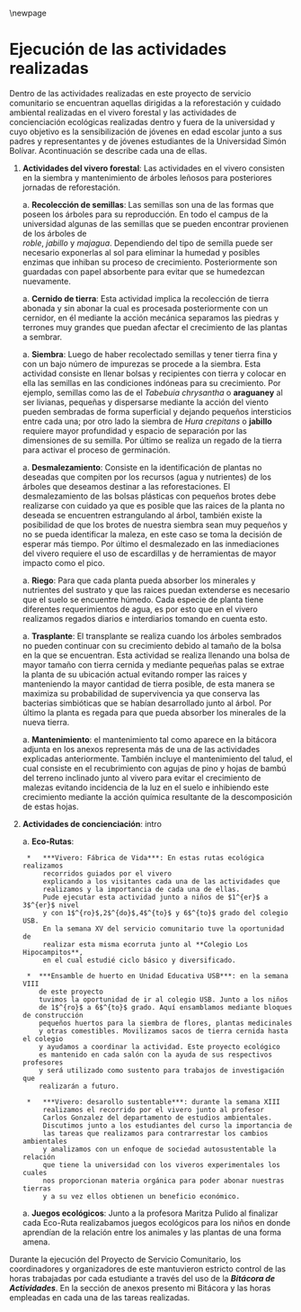 \newpage

# Ejecución de las actividades realizadas

Dentro de las actividades realizadas en este proyecto de servicio comunitario
se encuentran aquellas dirigidas a la reforestación y cuidado ambiental 
realizadas en el vivero forestal y las actividades de concienciación ecológicas
realizadas dentro y fuera de la universidad y cuyo objetivo es la sensibilización
de jóvenes en edad escolar junto a sus padres y representantes y de jóvenes
estudiantes de la Universidad Simón Bolívar. Acontinuación se describe
cada una de ellas.

1. **Actividades del vivero forestal**: Las actividades en el vivero consisten
    en la siembra y mantenimiento de árboles leñosos para posteriores jornadas
    de reforestación. 

    a.  **Recolección de semillas**: Las semillas son una de las formas que
    poseen los árboles para su reproducción. En todo el campus de la universidad
    algunas de las semillas que se pueden encontrar provienen de los árboles de  
    *roble*, *jabillo* y *majagua*. Dependiendo del tipo de semilla puede ser 
    necesario exponerlas al sol para eliminar la humedad y posibles enzimas que 
    inhiban su proceso de crecimiento. Posteriormente son guardadas con papel 
    absorbente para evitar que se humedezcan nuevamente.

    a.  **Cernido de tierra**: Esta actividad implica la recolección de tierra
    abonada y sin abonar la cual es procesada posteriormente con un cernidor,
    en él mediante la acción mecánica separamos las piedras y terrones muy
    grandes que puedan afectar el crecimiento de las plantas a sembrar. 

    a.  **Siembra**: Luego de haber recolectado semillas y tener tierra fina
    y con un bajo número de impurezas se procede a la siembra. Esta actividad
    consiste en llenar bolsas y recipientes con tierra y colocar en ella las semillas
    en las condiciones indóneas para su crecimiento. Por ejemplo, semillas como las de
    el *Tabebuia chrysantha* o **araguaney** al ser livianas, pequeñas y dispersarse mediante
    la acción del viento pueden sembradas de forma superficial y dejando pequeños intersticios
    entre cada una; por otro lado la siembra de *Hura crepitans* o **jabillo** requiere 
    mayor profundidad y espacio de separación por las dimensiones de su semilla.
    Por último se realiza un regado de la tierra para activar el proceso de germinación.

    a.  **Desmalezamiento**: Consiste en la identificación de plantas no deseadas
    que compiten por los recursos (agua y nutrientes) de los árboles que deseamos destinar
    a las reforestaciones. El desmalezamiento de las bolsas plásticas con pequeños
    brotes debe realizarse con cuidado ya que es posible que las raices de la 
    planta no deseada se encuentren estrangulando al árbol, también existe la 
    posibilidad de que los brotes de nuestra siembra sean muy pequeños y no se
    pueda identificar la maleza, en este caso se toma la decisión de esperar más
    tiempo. Por último el desmalezado en las inmediaciones del vivero requiere
    el uso de escardillas y de herramientas de mayor impacto como el pico.

    a.  **Riego**: Para que cada planta pueda absorber los minerales y nutrientes
    del sustrato y que las raices puedan extenderse es necesario que el suelo
    se encuentre húmedo. Cada especie de planta tiene diferentes requerimientos
    de agua, es por esto que en el vivero realizamos regados diarios e interdiarios
    tomando en cuenta esto.

    a.  **Trasplante**:  El transplante se realiza cuando los árboles sembrados
    no pueden continuar con su crecimiento debido al tamaño de la bolsa en la que
    se encuentran. Esta actividad se realiza llenando una bolsa de mayor tamaño
    con tierra cernida y mediante pequeñas palas se extrae la planta de su ubicación
    actual evitando romper las raices y manteniendo la mayor cantidad de tierra
    posible, de esta manera se maximiza su probabilidad de supervivencia ya que
    conserva las bacterias simbióticas que se habían desarrollado junto 
    al árbol. Por último la planta es regada para que pueda absorber los minerales
    de la nueva tierra.

    a. **Mantenimiento**: el mantenimiento tal como aparece en la bitácora adjunta
    en los anexos representa más de una de las actividades explicadas anteriormente.
    También incluye el mantenimiento del talud, el cual consiste en el recubrimiento
    con agujas de pino y hojas de bambú del terreno inclinado junto al vivero para
    evitar el crecimiento de malezas evitando incidencia de la luz en 
    el suelo e inhibiendo este crecimiento mediante la acción química resultante 
    de la descomposición de estas hojas.



2. **Actividades de concienciación**: intro

    a.  **Eco-Rutas**: 

        *   ***Vivero: Fábrica de Vida***: En estas rutas ecológica realizamos 
            recorridos guiados por el vivero
            explicando a los visitantes cada una de las actividades que 
            realizamos y la importancia de cada una de ellas.
            Pude ejecutar esta actividad junto a niños de $1^{er}$ a 3$^{er}$ nivel
            y con 1$^{ro}$,2$^{do}$,4$^{to}$ y 6$^{to}$ grado del colegio USB.
            En la semana XV del servicio comunitario tuve la oportunidad de
            realizar esta misma ecorruta junto al **Colegio Los Hipocampitos**,
            en el cual estudié ciclo básico y diversificado.

        *  ***Ensamble de huerto en Unidad Educativa USB***: en la semana VIII
           de este proyecto
           tuvimos la oportunidad de ir al colegio USB. Junto a los niños
           de 1$^{ro}$ a 6$^{to}$ grado. Aquí ensamblamos mediante bloques de construcción
           pequeños huertos para la siembra de flores, plantas medicinales
           y otras comestibles. Movilizamos sacos de tierra cernida hasta el colegio
           y ayudamos a coordinar la actividad. Este proyecto ecológico 
           es mantenido en cada salón con la ayuda de sus respectivos profesores
           y será utilizado como sustento para trabajos de investigación que
           realizarán a futuro.

        *   ***Vivero: desarollo sustentable***: durante la semana XIII  
            realizamos el recorrido por el vivero junto al profesor 
            Carlos Gonzalez del departamento de estudios ambientales.
            Discutimos junto a los estudiantes del curso la importancia de
            las tareas que realizamos para contrarrestar los cambios ambientales
            y analizamos con un enfoque de sociedad autosustentable la relación
            que tiene la universidad con los viveros experimentales los cuales
            nos proporcionan materia orgánica para poder abonar nuestras tierras
            y a su vez ellos obtienen un beneficio económico.


    a.  **Juegos ecológicos**: Junto a la profesora Maritza Pulido al finalizar
        cada Eco-Ruta realizabamos juegos ecológicos para los niños en donde
        aprendían de la relación entre los animales y las plantas de una forma
        amena.



Durante la ejecución del Proyecto de Servicio Comunitario, los coordinadores y
organizadores de este mantuvieron estricto control de las horas trabajadas por
cada estudiante a través del uso de la ***Bitácora de Actividades***. En la
sección de anexos presento mi Bitácora y las horas empleadas en cada una
de las tareas realizadas.
